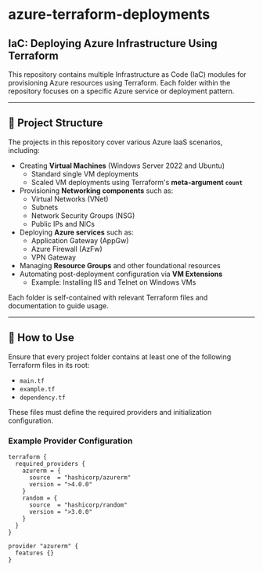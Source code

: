 # azure-terraform-deployments

## IaC: Deploying Azure Infrastructure Using Terraform

This repository contains multiple Infrastructure as Code (IaC) modules for provisioning Azure resources using Terraform. Each folder within the repository focuses on a specific Azure service or deployment pattern.

---

## 📁 Project Structure

The projects in this repository cover various Azure IaaS scenarios, including:

- Creating **Virtual Machines** (Windows Server 2022 and Ubuntu)
  - Standard single VM deployments
  - Scaled VM deployments using Terraform's **meta-argument `count`**
- Provisioning **Networking components** such as:
  - Virtual Networks (VNet)
  - Subnets
  - Network Security Groups (NSG)
  - Public IPs and NICs
- Deploying **Azure services** such as:
  - Application Gateway (AppGw)
  - Azure Firewall (AzFw)
  - VPN Gateway
- Managing **Resource Groups** and other foundational resources
- Automating post-deployment configuration via **VM Extensions**
  - Example: Installing IIS and Telnet on Windows VMs

Each folder is self-contained with relevant Terraform files and documentation to guide usage.

---

## 🔧 How to Use

Ensure that every project folder contains at least one of the following Terraform files in its root:

- `main.tf`
- `example.tf`
- `dependency.tf`

These files must define the required providers and initialization configuration.

### Example Provider Configuration

```hcl
terraform {
  required_providers {
    azurerm = {
      source  = "hashicorp/azurerm"
      version = ">4.0.0"
    }
    random = {
      source  = "hashicorp/random"
      version = ">3.0.0"
    }
  }
}

provider "azurerm" {
  features {}
}
